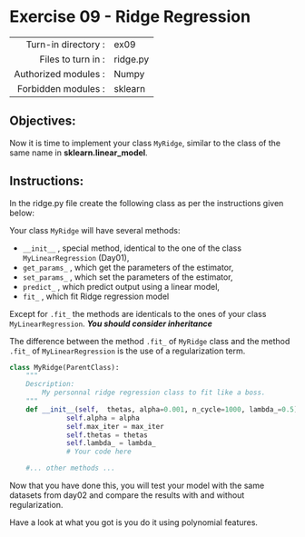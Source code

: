 # Exercise 09 - Ridge Regression

|                         |                    |
| -----------------------:| ------------------ |
|   Turn-in directory :   |  ex09              |
|   Files to turn in :    |  ridge.py          |
|   Authorized modules :  |  Numpy             |
|   Forbidden modules :   |  sklearn           |  


## Objectives:
Now it is time to implement your class `MyRidge`,  similar to the class of the same name in **sklearn.linear_model**.

## Instructions:
In the ridge.py file create the following class as per the instructions given below:

Your class `MyRidge`  will have several methods:
* `__init__` , special method, identical to the one of the class `MyLinearRegression` (Day01),
* `get_params_` , which get the parameters of the estimator, 
* `set_params_` , which set the parameters of the estimator,
* `predict_` , which predict output using a linear model,
* `fit_` , which fit Ridge regression model

Except for `.fit_` the methods are identicals to the ones of your class `MyLinearRegression`.
***You should consider inheritance***

The difference between the method `.fit_` of `MyRidge` class and the method `.fit_` of `MyLinearRegression` is the use of a regularization term.

``` python
class MyRidge(ParentClass):
	"""
	Description:
		My personnal ridge regression class to fit like a boss.
	"""
	def __init__(self,  thetas, alpha=0.001, n_cycle=1000, lambda_=0.5):
              self.alpha = alpha
              self.max_iter = max_iter
              self.thetas = thetas
			  self.lambda_ = lambda_
              # Your code here

	#... other methods ...
```
Now that you have done this, you will test your model with the same datasets from day02 and compare the results with and without regularization.  

Have a look at what you got is you do it using polynomial features.